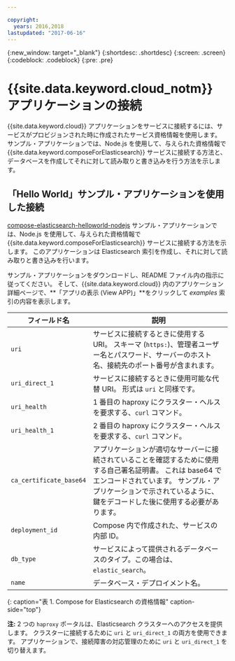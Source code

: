```yaml
---

copyright:
  years: 2016,2018
lastupdated: "2017-06-16"
---
```


{:new_window: target="_blank"}
{:shortdesc: .shortdesc}
{:screen: .screen}
{:codeblock: .codeblock}
{:pre: .pre}

# {{site.data.keyword.cloud_notm}} アプリケーションの接続

{{site.data.keyword.cloud}} アプリケーションをサービスに接続するには、サービスがプロビジョンされた時に作成されたサービス資格情報を使用します。 サンプル・アプリケーションでは、Node.js を使用して、与えられた資格情報で {{site.data.keyword.composeForElasticsearch}} サービスに接続する方法と、データベースを作成してそれに対して読み取りと書き込みを行う方法を示します。

## 「Hello World」サンプル・アプリケーションを使用した接続

[compose-elasticsearch-helloworld-nodejs](https://github.com/IBM-Cloud/compose-elasticsearch-helloworld-nodejs) サンプル・アプリケーションでは、Node.js を使用して、与えられた資格情報で {{site.data.keyword.composeForElasticsearch}} サービスに接続する方法を示します。 このアプリケーションは Elasticsearch 索引を作成し、それに対して読み取りと書き込みを行います。

サンプル・アプリケーションをダウンロードし、README ファイル内の指示に従ってください。 そして、{{site.data.keyword.cloud}} 内のアプリケーション詳細ページで、**「アプリの表示 (View APP)」**をクリックして *examples* 索引の内容を表示します。

フィールド名|説明
----------|-----------
`uri`|サービスに接続するときに使用する URI。 スキーマ (`https:`)、管理者ユーザー名とパスワード、サーバーのホスト名、接続先のポート番号が含まれます。
`uri_direct_1`|サービスに接続するときに使用可能な代替 URI。 形式は `uri` と同様です。
`uri_health`|1 番目の haproxy にクラスター・ヘルスを要求する、`curl` コマンド。
`uri_health_1`|2 番目の haproxy にクラスター・ヘルスを要求する、`curl` コマンド。
`ca_certificate_base64`|アプリケーションが適切なサーバーに接続されていることを確認するために使用する自己署名証明書。 これは base64 でエンコードされています。 サンプル・アプリケーションで示されているように、鍵をデコードした後に使用する必要があります。
`deployment_id`|Compose 内で作成された、サービスの内部 ID。
`db_type`|サービスによって提供されるデータベースのタイプ。この場合は、`elastic_search`。
`name`|データベース・デプロイメント名。
{: caption="表 1. Compose for Elasticsearch の資格情報" caption-side="top"}

**注:** 2 つの `haproxy` ポータルは、Elasticsearch クラスターへのアクセスを提供します。 クラスターに接続するために `uri` と `uri_direct_1` の両方を使用できます。 アプリケーションで、接続障害の対応管理のために `uri` と `uri_direct_1` を切り替えます。
